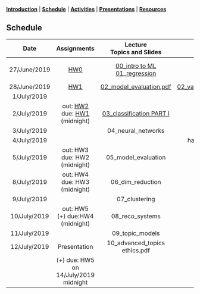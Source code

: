 [**Introduction**](https://melaniefp.github.io/intro_to_ML_DSC6135/) | [**Schedule**](schedule.html) | [**Activities**](activities.html) | [**Presentations**](papers/presentations.html) | [**Resources**](references.html)

## Schedule

|  **Date** | **Assignments** | **Lecture<br/>Topics and Slides** | **Practicals** | **Supplemental,<br/> Readings and Demos** |
| :---: | :---: | :---: | :---: | :---: |
|  27/June/2019 | [HW0](hw/hw0.md) | [00_intro to ML](slides/00_intro_slides.pdf) [01_regression](slides/01_regression.pdf) |  | [intro_numpy.ipynb](supplementary/intro_numpy.ipynb)<br/> [00_review_notes.pdf](slides/00_review_notes.pdf)<br/> Section 2.3 of ESL Book |
|  28/June/2019 | [HW1](hw/hw1.md) | [02_model_evaluation.pdf](slides/02_model_evaluation.pdf)  |  [02_variance_reduction.ipynb](supplementary/02_practical_variance_reduction_and_likelihood.ipynb) | Chap.3 Bishop Book |
|  1/July/2019 |  | | [ideathon](https://docs.google.com/document/d/18zX8fHoosjsIoUFmhmZ9GdhB6ZjSFNqCyILRMtCCP4E/edit?usp=sharing)  | Chap.3 Bishop Book |
|  2/July/2019 | out: [HW2](hw/hw2.md) <br/> due: [HW1](hw/hw1.md) (midnight) | [03_classification PART I](slides/classification/03_classification_slides.pdf) | [practical](slides/classification/practical_classification.zip)  | Section 4.1, 4.3 of Bishop Book |
|  3/July/2019 |  | 04_neural_networks |  | |
|  4/July/2019 |  | | hackathon (6-10pm)  |  |
|  5/July/2019 | out: HW3<br/> due: HW2 (midnight) | 05_model_evaluation |  |  |
|  8/July/2019 | out: HW4<br/> due: HW3 (midnight) | 06_dim_reduction |  |  |
|  9/July/2019 |  | 07_clustering |  |  |
|  10/July/2019 | out: HW5<br/> (+) due:HW4 (midnight) | 08_reco_systems |  |  |
|  11/July/2019 |  | 09_topic_models |  |  |
|  12/July/2019 | Presentation | 10_advanced_topics <br/> ethics.pdf | [presentations](papers/presentations.html) | <https://learngitbranching.js.org/> |
|   | (+) due: HW5 on 14/July/2019 midnight |  |  |  |

